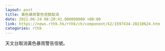 ```yaml
---
layout: post
title: 黃色暴雨警告信號取消
date: 2021-06-24 08:20:41.000000000 +08:00
link: https://news.rthk.hk/rthk/ch/component/k2/1597434-20210624.htm
categories: rthk
---
```


天文台取消黃色暴雨警告信號。
